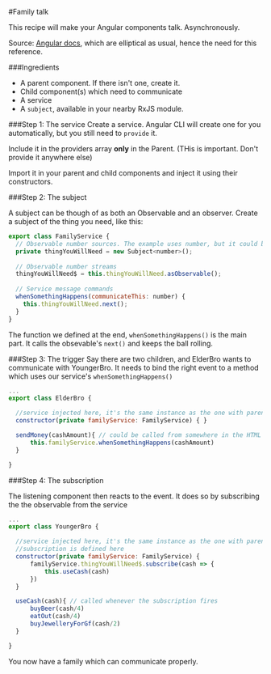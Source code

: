 #Family talk

This recipe will make your Angular components talk. Asynchronously.

Source: [Angular docs](https://angular.io/docs/ts/latest/cookbook/component-communication.html#!#bidirectional-service), which are elliptical as usual, hence the need for this reference.

###Ingredients
- A parent component. If there isn't one, create it.
- Child component(s) which need to communicate
- A service
- A `subject`, available in your nearby RxJS module.

###Step 1: The service
Create a service. Angular CLI will create one for you automatically, but you still need to `provide` it. 

Include it in the providers array **only** in the Parent. (THis is important. Don't provide it anywhere else)

Import it in your parent and child components and inject it using their constructors.

###Step 2: The subject

A subject can be though of as both an Observable and an observer.
Create a subject of the thing you need, like this:

```javascript
export class FamilyService {
  // Observable number sources. The example uses number, but it could be anything
  private thingYouWillNeed = new Subject<number>();
  
  // Observable number streams
  thingYouWillNeed$ = this.thingYouWillNeed.asObservable();
  
  // Service message commands  
  whenSomethingHappens(communicateThis: number) {
    this.thingYouWillNeed.next();
  }
}

```
The function we defined at the end, `whenSomethingHappens()` is the main part. It calls the obsevable's `next()` and keeps the ball rolling.


###Step 3: The trigger
Say there are two children, and ElderBro wants to communicate with YoungerBro. 
It needs to bind the right event to a method which uses our service's `whenSomethingHappens()`

```javascript
...
export class ElderBro {

  //service injected here, it's the same instance as the one with parent
  constructor(private familyService: FamilyService) { } 

  sendMoney(cashAmount){ // could be called from somewhere in the HTML Template
      this.familyService.whenSomethingHappens(cashAmount)
  }

}
```

###Step 4: The subscription

The listening component then reacts to the event. It does so by subscribing the the observable from the service

```javascript
...
export class YoungerBro {

  //service injected here, it's the same instance as the one with parent
  //subscription is defined here
  constructor(private familyService: FamilyService) {
      familyService.thingYouWillNeed$.subscribe(cash => {
          this.useCash(cash)
      })
  } 

  useCash(cash){ // called whenever the subscription fires
      buyBeer(cash/4)
      eatOut(cash/4)
      buyJewelleryForGf(cash/2)
  }

}
```

You now have a family which can communicate properly.



